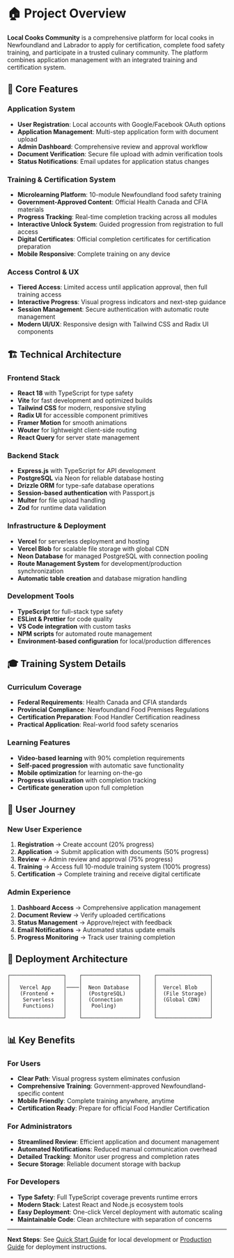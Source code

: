 # 🏠 Project Overview

**Local Cooks Community** is a comprehensive platform for local cooks in Newfoundland and Labrador to apply for certification, complete food safety training, and participate in a trusted culinary community. The platform combines application management with an integrated training and certification system.

## 🎯 Core Features

### **Application System**
- **User Registration**: Local accounts with Google/Facebook OAuth options
- **Application Management**: Multi-step application form with document upload
- **Admin Dashboard**: Comprehensive review and approval workflow
- **Document Verification**: Secure file upload with admin verification tools
- **Status Notifications**: Email updates for application status changes

### **Training & Certification System**
- **Microlearning Platform**: 10-module Newfoundland food safety training
- **Government-Approved Content**: Official Health Canada and CFIA materials
- **Progress Tracking**: Real-time completion tracking across all modules
- **Interactive Unlock System**: Guided progression from registration to full access
- **Digital Certificates**: Official completion certificates for certification preparation
- **Mobile Responsive**: Complete training on any device

### **Access Control & UX**
- **Tiered Access**: Limited access until application approval, then full training access
- **Interactive Progress**: Visual progress indicators and next-step guidance
- **Session Management**: Secure authentication with automatic route management
- **Modern UI/UX**: Responsive design with Tailwind CSS and Radix UI components

## 🏗️ Technical Architecture

### **Frontend Stack**
- **React 18** with TypeScript for type safety
- **Vite** for fast development and optimized builds
- **Tailwind CSS** for modern, responsive styling
- **Radix UI** for accessible component primitives
- **Framer Motion** for smooth animations
- **Wouter** for lightweight client-side routing
- **React Query** for server state management

### **Backend Stack**
- **Express.js** with TypeScript for API development
- **PostgreSQL** via Neon for reliable database hosting
- **Drizzle ORM** for type-safe database operations
- **Session-based authentication** with Passport.js
- **Multer** for file upload handling
- **Zod** for runtime data validation

### **Infrastructure & Deployment**
- **Vercel** for serverless deployment and hosting
- **Vercel Blob** for scalable file storage with global CDN
- **Neon Database** for managed PostgreSQL with connection pooling
- **Route Management System** for development/production synchronization
- **Automatic table creation** and database migration handling

### **Development Tools**
- **TypeScript** for full-stack type safety
- **ESLint & Prettier** for code quality
- **VS Code integration** with custom tasks
- **NPM scripts** for automated route management
- **Environment-based configuration** for local/production differences

## 🎓 Training System Details

### **Curriculum Coverage**
- **Federal Requirements**: Health Canada and CFIA standards
- **Provincial Compliance**: Newfoundland Food Premises Regulations
- **Certification Preparation**: Food Handler Certification readiness
- **Practical Application**: Real-world food safety scenarios

### **Learning Features**
- **Video-based learning** with 90% completion requirements
- **Self-paced progression** with automatic save functionality
- **Mobile optimization** for learning on-the-go
- **Progress visualization** with completion tracking
- **Certificate generation** upon full completion

## 🔄 User Journey

### **New User Experience**
1. **Registration** → Create account (20% progress)
2. **Application** → Submit application with documents (50% progress)
3. **Review** → Admin review and approval (75% progress)
4. **Training** → Access full 10-module training system (100% progress)
5. **Certification** → Complete training and receive digital certificate

### **Admin Experience**
1. **Dashboard Access** → Comprehensive application management
2. **Document Review** → Verify uploaded certifications
3. **Status Management** → Approve/reject with feedback
4. **Email Notifications** → Automated status update emails
5. **Progress Monitoring** → Track user training completion

## 🚀 Deployment Architecture

```
┌─────────────────┐    ┌──────────────────┐    ┌─────────────────┐
│                 │    │                  │    │                 │
│   Vercel App    │────│  Neon Database   │    │  Vercel Blob    │
│   (Frontend +   │    │  (PostgreSQL)    │    │  (File Storage) │
│    Serverless   │    │  (Connection     │    │  (Global CDN)   │
│    Functions)   │    │   Pooling)       │    │                 │
│                 │    │                  │    │                 │
└─────────────────┘    └──────────────────┘    └─────────────────┘
```

## 📊 Key Benefits

### **For Users**
- **Clear Path**: Visual progress system eliminates confusion
- **Comprehensive Training**: Government-approved Newfoundland-specific content
- **Mobile Friendly**: Complete training anywhere, anytime
- **Certification Ready**: Prepare for official Food Handler Certification

### **For Administrators**
- **Streamlined Review**: Efficient application and document management
- **Automated Notifications**: Reduced manual communication overhead
- **Detailed Tracking**: Monitor user progress and completion rates
- **Secure Storage**: Reliable document storage with backup

### **For Developers**
- **Type Safety**: Full TypeScript coverage prevents runtime errors
- **Modern Stack**: Latest React and Node.js ecosystem tools
- **Easy Deployment**: One-click Vercel deployment with automatic scaling
- **Maintainable Code**: Clean architecture with separation of concerns

---

**Next Steps**: See [Quick Start Guide](./quick-start.md) for local development or [Production Guide](./production-guide.md) for deployment instructions. 